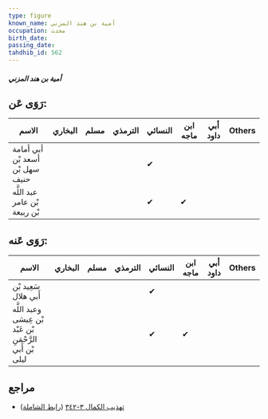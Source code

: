 ```yaml
---
type: figure
known_name: أمية بن هند المزني
occupation: محدث
birth_date:
passing_date:
tahdhib_id: 562
---
```

##### أمية بن هند المزني

## رَوَى عَن:
| الاسم                           | البخاري | مسلم | الترمذي | النسائي | ابن ماجه | أبي داود | Others |
| ------------------------------- | ------- | ---- | ------- | ------- | -------- | -------- | ------ |
| أبي أمامة أسعد بْن سهل بْن حنيف |         |      |         | ✔       |          |          |        |
| عبد اللَّه بْن عامر بْن ربيعة   |         |      |         | ✔       | ✔        |          |        |
## رَوَى عَنه:
| الاسم                                                      | البخاري | مسلم | الترمذي | النسائي | ابن ماجه | أبي داود | Others |
| ---------------------------------------------------------- | ------- | ---- | ------- | ------- | -------- | -------- | ------ |
| سَعِيد بْن أَبي هلال                                       |         |      |         | ✔       |          |          |        |
| وعبد اللَّه بْن عِيسَى بْن عَبْد الرَّحْمَنِ بْن أَبي ليلى |         |      |         | ✔       | ✔        |          |        |
## مراجع
- [تهذيب الكمال ٣-٣٤٢](obsidian://open?vault=Tahdhib-al-Kamal&file=Figures/٥٦٢-أمية%20بن%20هند%20المزني) ([رابط الشاملة](https://shamela.ws/book/3722/1356))